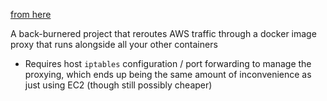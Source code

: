 [from here](https://github.com/lyft/metadataproxy)

A back-burnered project that reroutes AWS traffic through a docker image proxy that runs alongside all your other containers

- Requires host `iptables` configuration / port forwarding to manage the proxying, which ends up being the same amount of inconvenience as just using EC2 (though still possibly cheaper)